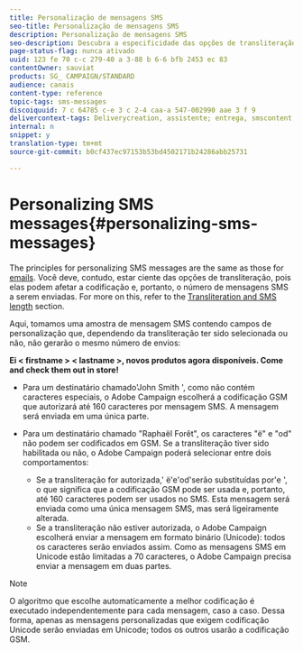 ```yaml
---
title: Personalização de mensagens SMS
seo-title: Personalização de mensagens SMS
description: Personalização de mensagens SMS
seo-description: Descubra a especificidade das opções de transliteração ao personalizar mensagens SMS.
page-status-flag: nunca ativado
uuid: 123 fe 70 c-c 279-40 a 3-88 b 6-6 bfb 2453 ec 83
contentOwner: sauviat
products: SG_ CAMPAIGN/STANDARD
audience: canais
content-type: reference
topic-tags: sms-messages
discoiquuid: 7 c 64785 c-e 3 c 2-4 caa-a 547-002990 aae 3 f 9
delivercontext-tags: Deliverycreation, assistente; entrega, smscontent, back; entrega, smscontent, voltar
internal: n
snippet: y
translation-type: tm+mt
source-git-commit: b0cf437ec97153b53bd4502171b24286abb25731

---
```



# Personalizing SMS messages{#personalizing-sms-messages}

The principles for personalizing SMS messages are the same as those for [emails](../../designing/using/inserting-a-personalization-field.md). Você deve, contudo, estar ciente das opções de transliteração, pois elas podem afetar a codificação e, portanto, o número de mensagens SMS a serem enviadas. For more on this, refer to the [Transliteration and SMS length](../../administration/using/configuring-sms-channel.md#sms-encoding--length-and-transliteration) section.

Aqui, tomamos uma amostra de mensagem SMS contendo campos de personalização que, dependendo da transliteração ter sido selecionada ou não, não gerarão o mesmo número de envios:

**Ei &lt; firstname &gt; &lt; lastname &gt;, novos produtos agora disponíveis. Come and check them out in store!**

* Para um destinatário chamado'John Smith ', como não contém caracteres especiais, o Adobe Campaign escolherá a codificação GSM que autorizará até 160 caracteres por mensagem SMS. A mensagem será enviada em uma única parte.
* Para um destinatário chamado "Raphaël Forêt", os caracteres "ë" e "od" não podem ser codificados em GSM. Se a transliteração tiver sido habilitada ou não, o Adobe Campaign poderá selecionar entre dois comportamentos:

   * Se a transliteração for autorizada,' ë'e'od'serão substituídas por'e ', o que significa que a codificação GSM pode ser usada e, portanto, até 160 caracteres podem ser usados no SMS. Esta mensagem será enviada como uma única mensagem SMS, mas será ligeiramente alterada.
   * Se a transliteração não estiver autorizada, o Adobe Campaign escolherá enviar a mensagem em formato binário (Unicode): todos os caracteres serão enviados assim. Como as mensagens SMS em Unicode estão limitadas a 70 caracteres, o Adobe Campaign precisa enviar a mensagem em duas partes.

>[!NOTE]
>
>O algoritmo que escolhe automaticamente a melhor codificação é executado independentemente para cada mensagem, caso a caso. Dessa forma, apenas as mensagens personalizadas que exigem codificação Unicode serão enviadas em Unicode; todos os outros usarão a codificação GSM.

